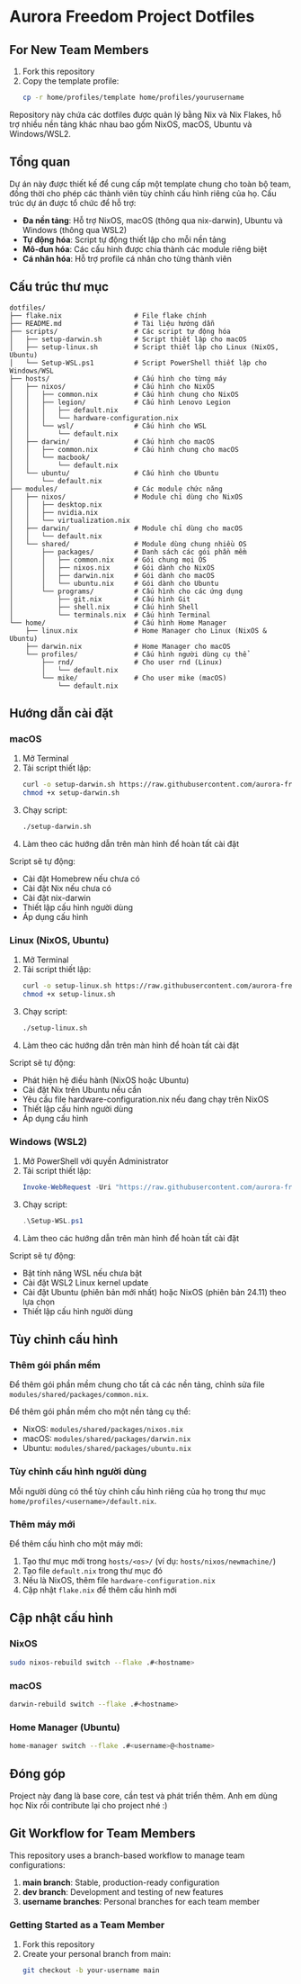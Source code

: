 # Aurora Freedom Project Dotfiles

## For New Team Members

1. Fork this repository
2. Copy the template profile:
   ```bash
   cp -r home/profiles/template home/profiles/yourusername
   ```

Repository này chứa các dotfiles được quản lý bằng Nix và Nix Flakes, hỗ trợ nhiều nền tảng khác nhau bao gồm NixOS, macOS, Ubuntu và Windows/WSL2.

## Tổng quan

Dự án này được thiết kế để cung cấp một template chung cho toàn bộ team, đồng thời cho phép các thành viên tùy chỉnh cấu hình riêng của họ. Cấu trúc dự án được tổ chức để hỗ trợ:

- **Đa nền tảng**: Hỗ trợ NixOS, macOS (thông qua nix-darwin), Ubuntu và Windows (thông qua WSL2)
- **Tự động hóa**: Script tự động thiết lập cho mỗi nền tảng
- **Mô-đun hóa**: Các cấu hình được chia thành các module riêng biệt
- **Cá nhân hóa**: Hỗ trợ profile cá nhân cho từng thành viên

## Cấu trúc thư mục

```
dotfiles/
├── flake.nix                  # File flake chính
├── README.md                  # Tài liệu hướng dẫn
├── scripts/                   # Các script tự động hóa
│   ├── setup-darwin.sh        # Script thiết lập cho macOS
│   ├── setup-linux.sh         # Script thiết lập cho Linux (NixOS, Ubuntu)
│   └── Setup-WSL.ps1          # Script PowerShell thiết lập cho Windows/WSL
├── hosts/                     # Cấu hình cho từng máy
│   ├── nixos/                 # Cấu hình cho NixOS
│   │   ├── common.nix         # Cấu hình chung cho NixOS
│   │   ├── legion/            # Cấu hình Lenovo Legion
│   │   │   ├── default.nix
│   │   │   └── hardware-configuration.nix
│   │   └── wsl/               # Cấu hình cho WSL
│   │       └── default.nix
│   ├── darwin/                # Cấu hình cho macOS
│   │   ├── common.nix         # Cấu hình chung cho macOS
│   │   └── macbook/
│   │       └── default.nix
│   └── ubuntu/                # Cấu hình cho Ubuntu
│       └── default.nix
├── modules/                   # Các module chức năng
│   ├── nixos/                 # Module chỉ dùng cho NixOS
│   │   ├── desktop.nix
│   │   ├── nvidia.nix
│   │   └── virtualization.nix
│   ├── darwin/                # Module chỉ dùng cho macOS
│   │   └── default.nix
│   └── shared/                # Module dùng chung nhiều OS
│       ├── packages/          # Danh sách các gói phần mềm
│       │   ├── common.nix     # Gói chung mọi OS
│       │   ├── nixos.nix      # Gói dành cho NixOS
│       │   ├── darwin.nix     # Gói dành cho macOS
│       │   └── ubuntu.nix     # Gói dành cho Ubuntu
│       └── programs/          # Cấu hình cho các ứng dụng
│           ├── git.nix        # Cấu hình Git
│           ├── shell.nix      # Cấu hình Shell
│           └── terminals.nix  # Cấu hình Terminal
└── home/                      # Cấu hình Home Manager
    ├── linux.nix              # Home Manager cho Linux (NixOS & Ubuntu)
    ├── darwin.nix             # Home Manager cho macOS
    └── profiles/              # Cấu hình người dùng cụ thể
        ├── rnd/               # Cho user rnd (Linux)
        │   └── default.nix
        └── mike/              # Cho user mike (macOS)
            └── default.nix
```

## Hướng dẫn cài đặt

### macOS

1. Mở Terminal
2. Tải script thiết lập:
   ```bash
   curl -o setup-darwin.sh https://raw.githubusercontent.com/aurora-freedom-project/dotfiles/main/scripts/setup-darwin.sh
   chmod +x setup-darwin.sh
   ```
3. Chạy script:
   ```bash
   ./setup-darwin.sh
   ```
4. Làm theo các hướng dẫn trên màn hình để hoàn tất cài đặt

Script sẽ tự động:
- Cài đặt Homebrew nếu chưa có
- Cài đặt Nix nếu chưa có
- Cài đặt nix-darwin
- Thiết lập cấu hình người dùng
- Áp dụng cấu hình

### Linux (NixOS, Ubuntu)

1. Mở Terminal
2. Tải script thiết lập:
   ```bash
   curl -o setup-linux.sh https://raw.githubusercontent.com/aurora-freedom-project/dotfiles/main/scripts/setup-linux.sh
   chmod +x setup-linux.sh
   ```
3. Chạy script:
   ```bash
   ./setup-linux.sh
   ```
4. Làm theo các hướng dẫn trên màn hình để hoàn tất cài đặt

Script sẽ tự động:
- Phát hiện hệ điều hành (NixOS hoặc Ubuntu)
- Cài đặt Nix trên Ubuntu nếu cần
- Yêu cầu file hardware-configuration.nix nếu đang chạy trên NixOS
- Thiết lập cấu hình người dùng
- Áp dụng cấu hình

### Windows (WSL2)

1. Mở PowerShell với quyền Administrator
2. Tải script thiết lập:
   ```powershell
   Invoke-WebRequest -Uri "https://raw.githubusercontent.com/aurora-freedom-project/dotfiles/main/scripts/Setup-WSL.ps1" -OutFile "Setup-WSL.ps1"
   ```
3. Chạy script:
   ```powershell
   .\Setup-WSL.ps1
   ```
4. Làm theo các hướng dẫn trên màn hình để hoàn tất cài đặt

Script sẽ tự động:
- Bật tính năng WSL nếu chưa bật
- Cài đặt WSL2 Linux kernel update
- Cài đặt Ubuntu (phiên bản mới nhất) hoặc NixOS (phiên bản 24.11) theo lựa chọn
- Thiết lập cấu hình người dùng

## Tùy chỉnh cấu hình

### Thêm gói phần mềm

Để thêm gói phần mềm chung cho tất cả các nền tảng, chỉnh sửa file `modules/shared/packages/common.nix`.

Để thêm gói phần mềm cho một nền tảng cụ thể:
- NixOS: `modules/shared/packages/nixos.nix`
- macOS: `modules/shared/packages/darwin.nix`
- Ubuntu: `modules/shared/packages/ubuntu.nix`

### Tùy chỉnh cấu hình người dùng

Mỗi người dùng có thể tùy chỉnh cấu hình riêng của họ trong thư mục `home/profiles/<username>/default.nix`.

### Thêm máy mới

Để thêm cấu hình cho một máy mới:

1. Tạo thư mục mới trong `hosts/<os>/` (ví dụ: `hosts/nixos/newmachine/`)
2. Tạo file `default.nix` trong thư mục đó
3. Nếu là NixOS, thêm file `hardware-configuration.nix`
4. Cập nhật `flake.nix` để thêm cấu hình mới

## Cập nhật cấu hình

### NixOS

```bash
sudo nixos-rebuild switch --flake .#<hostname>
```

### macOS

```bash
darwin-rebuild switch --flake .#<hostname>
```

### Home Manager (Ubuntu)

```bash
home-manager switch --flake .#<username>@<hostname>
```

## Đóng góp

Project này đang là base core, cần test và phát triển thêm. Anh em dùng học Nix rồi contribute lại cho project nhé :)

## Git Workflow for Team Members

This repository uses a branch-based workflow to manage team configurations:

1. **main branch**: Stable, production-ready configuration
2. **dev branch**: Development and testing of new features
3. **username branches**: Personal branches for each team member

### Getting Started as a Team Member

1. Fork this repository
2. Create your personal branch from main:
   ```bash
   git checkout -b your-username main
   ```
